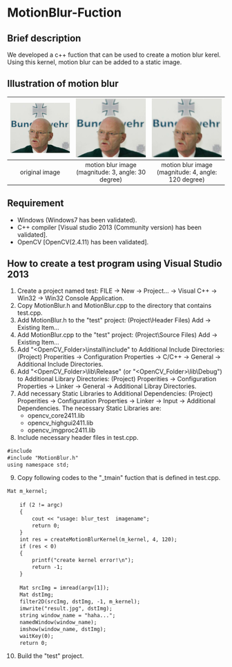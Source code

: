 # MotionBlur-Fuction
## Brief description
We developed a c++ fuction that can be used to create a motion blur kerel. Using this kernel, motion blur can be added to a static image. 
## Illustration of motion blur
|![Alt text](/images/original.jpg)|  ![Alt text](/images/result_3_30.jpg)|  ![Alt text](/images/result_4_120.jpg)|
|    :---:    | :---:      |:---:      |
|    original image    | motion blur image (magnitude: 3, angle: 30 degree)| motion blur image (magnitude: 4, angle: 120 degree)|


## Requirement
* Windows (Windows7 has been validated).
* C++ compiler \[Visual studio 2013 (Community version) has been validated].
* OpenCV \[OpenCV(2.4.11) has been validated].
## How to create a test program using Visual Studio 2013
1. Create a project named test:  FILE -> New -> Project... -> Visual C++ -> Win32 -> Win32 Console Application.
2. Copy MotionBlur.h and MotionBlur.cpp to the directory that contains test.cpp.
3. Add MotionBlur.h to the "test" project: (Project\Header Files) Add -> Existing Item...
4. Add MotionBlur.cpp to the "test" project: (Project\Source Files) Add -> Existing Item...
5. Add "<OpenCV_Folder>\install\include" to Additional Include Directories: (Project) Properities -> Configuration Properties -> C/C++ -> General -> Additional Include Directories.
6. Add "<OpenCV_Folder>\lib\Release" (or "<OpenCV_Folder>\lib\Debug") to Additional Library Directories: (Project) Properities -> Configuration Properties -> Linker -> General -> Additional Libray Directories.
7. Add necessary Static Libraries to Additional Dependencies: (Project) Properities -> Configuration Properties -> Linker -> Input -> Additional Dependencies. The necessary Static Libraries are:
   * opencv_core2411.lib
   * opencv_highgui2411.lib
   * opencv_imgproc2411.lib
8. Include necessary header files in test.cpp.
<pre><code>#include <iostream>
#include "MotionBlur.h"
using namespace std;</code></pre>
9. Copy following codes to the "_tmain" fuction that is defined in test.cpp.
<pre><code>Mat m_kernel;
	
	if (2 != argc)
	{
		cout << "usage: blur_test  imagename";
		return 0;
	}
	int res = createMotionBlurKernel(m_kernel, 4, 120);
	if (res < 0)
	{
		printf("create kernel error!\n");
		return -1;
	}

	Mat srcImg = imread(argv[1]);
	Mat dstImg;
	filter2D(srcImg, dstImg, -1, m_kernel);
	imwrite("result.jpg", dstImg);
	string window_name = "haha...";
	namedWindow(window_name);
	imshow(window_name, dstImg);
	waitKey(0);
	return 0;</code></pre>
10. Build the "test" project.


   
